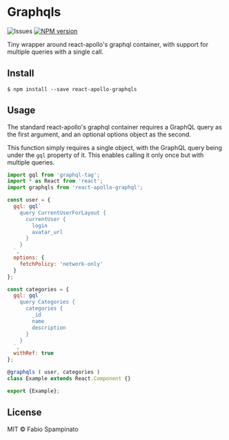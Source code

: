 # Graphqls

![Issues](https://img.shields.io/github/issues/fabiospampinato/react-apollo-graphqls.svg)
[![NPM version](https://img.shields.io/npm/v/react-apollo-graphqls.svg)](https://www.npmjs.com/package/react-apollo-graphqls)

Tiny wrapper around react-apollo's graphql container, with support for multiple queries with a single call.

## Install

```shell
$ npm install --save react-apollo-graphqls
```

## Usage

The standard react-apollo's graphql container requires a GraphQL query as the first argument, and an optional options object as the second.

This function simply requires a single object, with the GraphQL query being under the `gql` property of it. This enables calling it only once but with multiple queries.

```js
import gql from 'graphql-tag';
import * as React from 'react';
import graphqls from 'react-apollo-graphql';

const user = {
  gql: gql`
    query CurrentUserForLayout {
      currentUser {
        login
        avatar_url
      }
    }
  `,
  options: {
    fetchPolicy: 'network-only'
  }
};

const categories = {
  gql: gql`
    query Categories {
      categories {
        _id
        name
        description
      }
    }
  `,
  withRef: true
};

@graphqls ( user, categories )
class Example extends React.Component {}

export {Example};
```

## License

MIT © Fabio Spampinato
